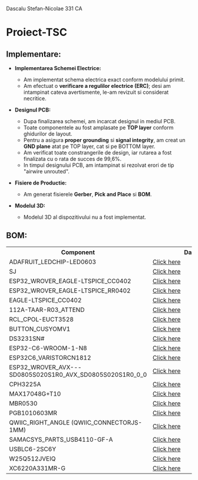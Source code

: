 Dascalu Stefan-Nicolae 331 CA
# Proiect-TSC
## Implementare:

- **Implementarea Schemei Electrice:**
  - Am implementat schema electrica exact conform modelului primit.
  - Am efectuat o **verificare a regulilor electrice (ERC)**; desi am intampinat cateva avertismente, le-am revizuit si considerat necritice.

- **Designul PCB:**
  - Dupa finalizarea schemei, am incarcat designul in mediul PCB.
  - Toate componentele au fost amplasate pe **TOP layer** conform ghidurilor de layout.
  - Pentru a asigura **proper grounding** si **signal integrity**, am creat un **GND plane** atat pe TOP layer, cat si pe BOTTOM layer.
  - Am verificat toate constrangerile de design, iar rutarea a fost finalizata cu o rata de succes de 99,6%.
  - In timpul designului PCB, am intampinat si rezolvat erori de tip "airwire unrouted".

- **Fisiere de Productie:**
  - Am generat fisierele **Gerber**, **Pick and Place** si **BOM**.

- **Modelul 3D:**
  - Modelul 3D al dispozitivului nu a fost implementat.

## BOM:
<table>
  <tr>
    <th style="min-width: 300px;">Component</th>
    <th style="min-width: 250px;">Datasheet</th>
    <th style="min-width: 250px;">Purchase Link</th>
  </tr>
  <tr>
    <td>ADAFRUIT_LEDCHIP-LED0603</td>
    <td><a href="#">Click here</a></td>
    <td><a href="#">Click here</a></td>
  </tr>
  <tr>
    <td>SJ</td>
    <td><a href="#">Click here</a></td>
    <td><a href="#">Click here</a></td>
  </tr>
  <tr>
    <td>ESP32_WROVER_EAGLE-LTSPICE_CC0402</td>
    <td><a href="#">Click here</a></td>
    <td><a href="#">Click here</a></td>
  </tr>
  <tr>
    <td>ESP32_WROVER_EAGLE-LTSPICE_RR0402</td>
    <td><a href="#">Click here</a></td>
    <td><a href="#">Click here</a></td>
  </tr>
  <tr>
    <td>EAGLE-LTSPICE_CC0402</td>
    <td><a href="#">Click here</a></td>
    <td><a href="#">Click here</a></td>
  </tr>
  <tr>
    <td>112A-TAAR-R03_ATTEND</td>
    <td><a href="#">Click here</a></td>
    <td><a href="#">Click here</a></td>
  </tr>
  <tr>
    <td>RCL_CPOL-EUCT3528</td>
    <td><a href="#">Click here</a></td>
    <td><a href="#">Click here</a></td>
  </tr>
  <tr>
    <td>BUTTON_CUSYOMV1</td>
    <td><a href="#">Click here</a></td>
    <td><a href="#">Click here</a></td>
  </tr>
  <tr>
    <td>DS3231SN#</td>
    <td><a href="#">Click here</a></td>
    <td><a href="#">Click here</a></td>
  </tr>
  <tr>
    <td>ESP32-C6-WROOM-1-N8</td>
    <td><a href="#">Click here</a></td>
    <td><a href="#">Click here</a></td>
  </tr>
  <tr>
    <td>ESP32C6_VARISTORCN1812</td>
    <td><a href="#">Click here</a></td>
    <td><a href="#">Click here</a></td>
  </tr>
  <tr>
    <td>ESP32_WROVER_AVX---SD0805S020S1R0_AVX_SD0805S020S1R0_0_0</td>
    <td><a href="#">Click here</a></td>
    <td><a href="#">Click here</a></td>
  </tr>
  <tr>
    <td>CPH3225A</td>
    <td><a href="#">Click here</a></td>
    <td><a href="#">Click here</a></td>
  </tr>
  <tr>
    <td>MAX17048G+T10</td>
    <td><a href="#">Click here</a></td>
    <td><a href="#">Click here</a></td>
  </tr>
  <tr>
    <td>MBR0530</td>
    <td><a href="#">Click here</a></td>
    <td><a href="#">Click here</a></td>
  </tr>
  <tr>
    <td>PGB1010603MR</td>
    <td><a href="#">Click here</a></td>
    <td><a href="#">Click here</a></td>
  </tr>
  <tr>
    <td>QWIIC_RIGHT_ANGLE (QWIIC_CONNECTORJS-1MM)</td>
    <td><a href="#">Click here</a></td>
    <td><a href="#">Click here</a></td>
  </tr>
  <tr>
    <td>SAMACSYS_PARTS_USB4110-GF-A</td>
    <td><a href="#">Click here</a></td>
    <td><a href="#">Click here</a></td>
  </tr>
  <tr>
    <td>USBLC6-2SC6Y</td>
    <td><a href="#">Click here</a></td>
    <td><a href="#">Click here</a></td>
  </tr>
  <tr>
    <td>W25Q512JVEIQ</td>
    <td><a href="#">Click here</a></td>
    <td><a href="#">Click here</a></td>
  </tr>
  <tr>
    <td>XC6220A331MR-G</td>
    <td><a href="#">Click here</a></td>
    <td><a href="#">Click here</a></td>
  </tr>
</table>


